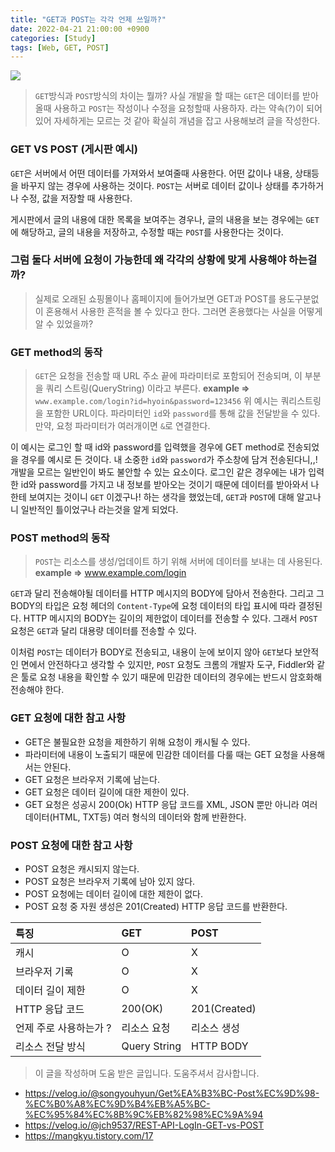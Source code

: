 ```yaml
---
title: "GET과 POST는 각각 언제 쓰일까?"
date: 2022-04-21 21:00:00 +0900
categories: [Study]
tags: [Web, GET, POST]
---
```


![](https://velog.velcdn.com/images/kjr04205/post/6e319a46-7ac1-4c32-990c-3ef3ad4e38bf/image.png)
> `GET`방식과 `POST`방식의 차이는 뭘까? 사실 개발을 할 때는 `GET`은 데이터를 받아올때 사용하고 `POST`는 작성이나 수정을 요청할때 사용하자. 라는 약속(?)이 되어있어 자세하게는 모르는 것 같아 확실히 개념을 잡고 사용해보려 글을 작성한다.

### GET VS POST (게시판 예시)
`GET`은 서버에서 어떤 데이터를 가져와서 보여줄때 사용한다. 어떤 값이나 내용, 상태등을 바꾸지 않는 경우에 사용하는 것이다.
`POST`는 서버로 데이터 값이나 상태를 추가하거나 수정, 값을 저장할 때 사용한다.

게시판에서 글의 내용에 대한 목록을 보여주는 경우나, 글의 내용을 보는 경우에는 `GET`에 해당하고, 글의 내용을 저장하고, 수정할 때는 `POST`를 사용한다는 것이다.

### 그럼 둘다 서버에 요청이 가능한데 왜 각각의 상황에 맞게 사용해야 하는걸까?
> 실제로 오래된 쇼핑몰이나 홈페이지에 들어가보면 GET과 POST를 용도구분없이 혼용해서 사용한 흔적을 볼 수 있다고 한다. 그러면 혼용했다는 사실을 어떻게 알 수 있었을까?

### GET method의 동작
> `GET`은 요청을 전송할 때 URL 주소 끝에 파라미터로 포함되어 전송되며, 이 부분을 쿼리 스트링(QueryString) 이라고 부른다.
**example =>** `www.example.com/login?id=hyoin&password=123456`
위 예시는 쿼리스트링을 포함한 URL이다. 파라미터인 `id`와 `password`를 통해 값을 전달받을 수 있다. 만약, 요청 파라미터가 여러개이면 `&`로 연결한다.

이 예시는 로그인 할 때 id와 password를 입력했을 경우에 GET method로 전송되었을 경우를 예시로 든 것이다. 내 소중한 `id`와 `password`가 주소창에 담겨 전송된다니,,! 개발을 모르는 일반인이 봐도 불안할 수 있는 요소이다. 로그인 같은 경우에는 내가 입력한 id와 password를 가지고 내 정보를 받아오는 것이기 때문에 데이터를 받아와서 나한테 보여지는 것이니 `GET` 이겠구나! 하는 생각을 했었는데, `GET`과 `POST`에 대해 알고나니 일반적인 틀이었구나 라는것을 알게 되었다. 

### POST method의 동작
> `POST`는 리소스를 생성/업데이트 하기 위해 서버에 데이터를 보내는 데 사용된다. 
**example =>** www.example.com/login

`GET`과 달리 전송해야될 데이터를 HTTP 메시지의 BODY에 담아서 전송한다. 그리고 그 BODY의 타입은 요청 헤더의 `Content-Type`에 요청 데이터의 타입 표시에 따라 결정된다. 
HTTP 메시지의 BODY는 길이의 제한없이 데이터를 전송할 수 있다. 그래서 `POST`요청은 `GET`과 달리 대용량 데이터를 전송할 수 있다.

이처럼 `POST`는 데이터가 BODY로 전송되고, 내용이 눈에 보이지 않아 `GET`보다 보안적인 면에서 안전하다고 생각할 수 있지만, `POST` 요청도 크롬의 개발자 도구, Fiddler와 같은 툴로 요청 내용을 확인할 수 있기 때문에 민감한 데이터의 경우에는 반드시 암호화해 전송해야 한다.

### GET 요청에 대한 참고 사항
- GET은 불필요한 요청을 제한하기 위해 요청이 캐시될 수 있다.
- 파라미터에 내용이 노출되기 때문에 민감한 데이터를 다룰 때는 GET 요청을 사용해서는 안된다.
- GET 요청은 브라우저 기록에 남는다.
- GET 요청은 데이터 길이에 대한 제한이 있다.
- GET 요청은 성공시 200(Ok) HTTP 응답 코드를 XML, JSON 뿐만 아니라 여러 데이터(HTML, TXT등) 여러 형식의 데이터와 함께 반환한다.

### POST 요청에 대한 참고 사항
- POST 요청은 캐시되지 않는다.
- POST 요청은 브라우저 기록에 남아 있지 않다.
- POST 요청에는 데이터 길이에 대한 제한이 없다.
- POST 요청 중 자원 생성은 201(Created) HTTP 응답 코드를 반환한다.

| 특징                   | GET          | POST         |
| :--------------------- | :----------- | :----------- |
| 캐시                   | O            | X            |
| 브라우저 기록          | O            | X            |
| 데이터 길이 제한       | O            | X            |
| HTTP 응답 코드         | 200(OK)      | 201(Created) |
| 언제 주로 사용하는가 ? | 리소스 요청  | 리소스 생성  |
| 리소스 전달 방식       | Query String | HTTP BODY    |

> 이 글을 작성하며 도움 받은 글입니다. 도움주셔서 감사합니다.
- https://velog.io/@songyouhyun/Get%EA%B3%BC-Post%EC%9D%98-%EC%B0%A8%EC%9D%B4%EB%A5%BC-%EC%95%84%EC%8B%9C%EB%82%98%EC%9A%94
- https://velog.io/@jch9537/REST-API-LogIn-GET-vs-POST
- https://mangkyu.tistory.com/17
